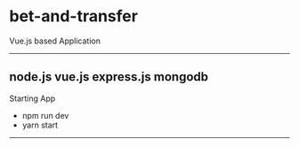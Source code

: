 # bet-and-transfer
Vue.js based Application 

----------------------
node.js
vue.js
express.js
mongodb
----------------------
Starting App
- npm run dev
- yarn start
----------------------
